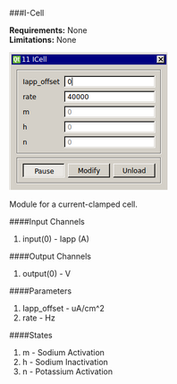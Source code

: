 ###I-Cell

**Requirements:** None  
**Limitations:** None  

![I-Cell GUI](i-cell.png)

Module for a current-clamped cell. 

####Input Channels
1. input(0) - Iapp (A)

####Output Channels
1. output(0) - V

####Parameters
1. Iapp_offset - uA/cm^2
2. rate - Hz

####States
1. m - Sodium Activation
2. h - Sodium Inactivation
3. n - Potassium Activation
